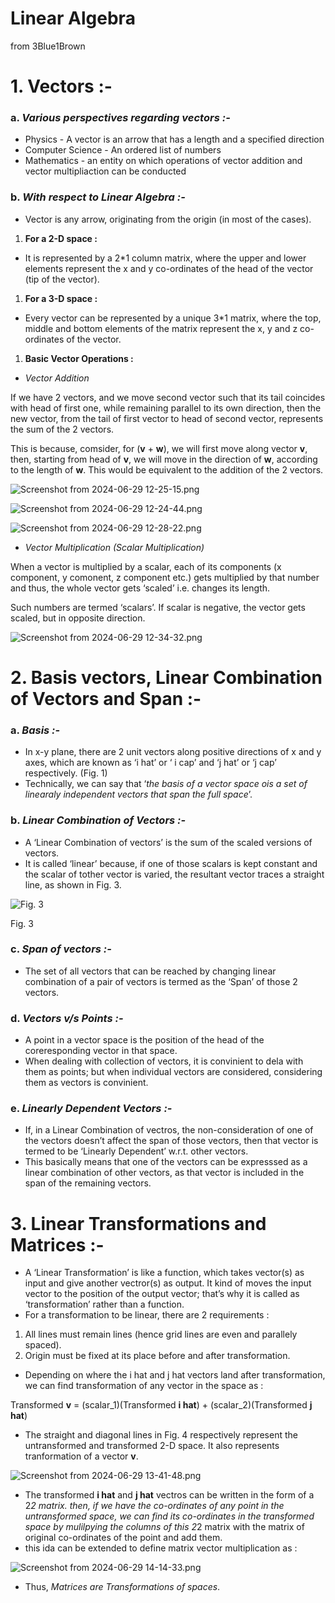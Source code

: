 # Linear Algebra

from 3Blue1Brown

# 1. Vectors :-

### a. *Various perspectives regarding vectors :-*

- Physics - A vector is an arrow that has a length and a specified direction
- Computer Science - An ordered list of numbers
- Mathematics - an entity on which operations of vector addition and vector multipliaction can be conducted

### b. *With respect to Linear Algebra :-*

- Vector is any arrow, originating from the origin (in most of the cases).
1. **For a 2-D space :**
- It is represented by a 2*1 column matrix, where the upper and lower elements represent the x and y co-ordinates of the head of the vector (tip of the vector).
1. **For a 3-D space :**
- Every vector can be represented by a unique 3*1 matrix, where the top, middle and bottom elements of the matrix represent the x, y and z co-ordinates of the vector.
1. **Basic Vector Operations :**
- *Vector Addition*

If we have 2 vectors, and we move second vector such that its tail coincides with head of first one, while remaining parallel to its own direction, then the new vector, from the tail of first vector to head of second vector, represents the sum of the 2 vectors.

This is because, comsider, for (**v** + **w**), we will first move along vector **v**, then, starting from head of **v**, we will move in the direction of **w**, according to the length of **w**. This would be equivalent to the addition of the 2 vectors.

![Screenshot from 2024-06-29 12-25-15.png](Linear%20Algebra%207b2ecec57ba24509bdd0f099c8067e7b/Screenshot_from_2024-06-29_12-25-15.png)

![Screenshot from 2024-06-29 12-24-44.png](Linear%20Algebra%207b2ecec57ba24509bdd0f099c8067e7b/Screenshot_from_2024-06-29_12-24-44.png)

![Screenshot from 2024-06-29 12-28-22.png](Linear%20Algebra%207b2ecec57ba24509bdd0f099c8067e7b/Screenshot_from_2024-06-29_12-28-22.png)

- *Vector Multiplication (Scalar Multiplication)*

When a vector is multiplied by a scalar, each of its components (x component, y comonent, z component etc.) gets multiplied by that number and thus, the whole vector gets ‘scaled’ i.e. changes its length. 

Such numbers are termed ‘scalars’. If scalar is negative, the vector gets scaled, but in opposite direction.

![Screenshot from 2024-06-29 12-34-32.png](Linear%20Algebra%207b2ecec57ba24509bdd0f099c8067e7b/Screenshot_from_2024-06-29_12-34-32.png)

# 2.  Basis vectors, Linear Combination of Vectors and Span :-

### a. *Basis :-*

- In x-y plane, there are 2 unit vectors along positive directions of x and y axes, which are known as ‘i hat’ or ‘ i cap’ and ‘j hat’ or ‘j cap’ respectively. (Fig. 1)
- Technically, we can say that ‘*the basis of a vector space ois a set of linearaly independent vectors that span the full space*’.

### b. *Linear Combination of Vectors :-*

- A ‘Linear Combination of vectors’ is the sum of the scaled versions of vectors.
- It is called ‘linear’ because, if one of those scalars is kept constant and the scalar of tother vector is varied, the resultant vector traces a straight line, as shown in Fig. 3.

![Fig. 3](Linear%20Algebra%207b2ecec57ba24509bdd0f099c8067e7b/Screenshot_from_2024-06-29_12-49-42.png)

Fig. 3

### c. *Span of vectors :-*

- The set of all vectors that can be reached by changing linear combination of a pair of vectors is termed as the ‘Span’ of those 2 vectors.

### d. *Vectors v/s Points :-*

- A point in a vector space is the position of the head of the coreresponding vector in that space.
- When dealing with collection of vectors, it is convinient to dela with them as points; but when individual vectors are considered, considering them as vectors is convinient.

### e. *Linearly Dependent Vectors :-*

- If, in a Linear Combination of vectros, the non-consideration of one of the vectors doesn’t affect the span of those vectors, then that vector is termed to be ‘Linearly Dependent’ w.r.t. other vectors.
- This basically means that one of the vectors can be expresssed as a linear combination of other vectors, as that  vector is included in the span of the remaining vectors.

# 3. Linear Transformations and Matrices :-

- A ‘Linear Transformation’ is like a function, which takes vector(s) as input and give another vectror(s) as output. It kind of moves the input vector to the position of the output vector; that’s why it is called as ‘transformation’ rather than a function.
- For a transformation to be linear, there are 2 requirements :
1. All lines must remain lines (hence grid lines are even and parallely spaced).
2. Origin must be fixed at its place before and after transformation.
- Depending on where the i hat and j hat vectors land after transformation, we can find transformation of any vector in the space as :

Transformed **v** = (scalar_1)(Transformed **i hat**) + (scalar_2)(Transformed **j hat**) 

- The straight and diagonal lines in Fig. 4 respectively represent the untransformed and transformed 2-D space. It also represents tranformation of a vector **v**.

![Screenshot from 2024-06-29 13-41-48.png](Linear%20Algebra%207b2ecec57ba24509bdd0f099c8067e7b/Screenshot_from_2024-06-29_13-41-48.png)

- The transformed **i hat** and **j hat** vectros can be written in the form of a 2*2 matrix. then, if we have the co-ordinates of any point in the untransformed space, we can find its co-ordinates in the transformed space by mulilpying the columns of this 2*2 matrix with the matrix of original co-ordinates of the point and add them.
- this ida can be extended to define matrix vector multiplication as :

![Screenshot from 2024-06-29 14-14-33.png](Linear%20Algebra%207b2ecec57ba24509bdd0f099c8067e7b/Screenshot_from_2024-06-29_14-14-33.png)

- Thus, *Matrices are Transformations of spaces*.